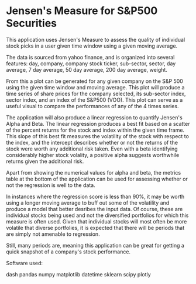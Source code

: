 # Jensen's Measure for S&P500 Securities

This application uses Jensen's Measure to assess the quality of individual stock picks in a user given time window using a given moving average. 

The data is sourced from yahoo finance, and is organized into several features: day, company, company stock ticker, sub-sector, sector, day average, 7 day average, 50 day average, 200 day average, weight. 

From this a plot can be generated for any given company on the S&P 500 using the given time window and moving average. This plot will produce a time series of share prices for the company selected, its sub-sector index, sector index, and an index of the S&P500 (VOO). This plot can serve as a useful visual to compare the performances of any of the 4 times series. 

The application will also produce a linear regression to quantify Jensen's Alpha and Beta. The linear regression produces a best fit based on a scatter of the percent returns for the stock and index within the given time frame. This slope of this best fit measures the volatility of the stock with respect to the index, and the intercept describes whether or not the returns of the stock were worth any additional risk taken. Even with a beta identifying considerably higher stock volality, a positive alpha suggests worthwhile returns given the additional risk. 

Apart from showing the numerical values for alpha and beta, the metrics table at the bottom of the application can be used for assessing whether or not the regression is well to the data.

In instances where the regression score is less than 90%, it may be worth using a longer moving average to buff out some of the volatility and produce a model that better desribes the input data. Of course, these are individual stocks being used and not the diversified portfolios for which this measure is often used. Given that individual stocks will most often be more volatile that diverse portfolies, it is expected that there will be periods that are simply not amenable to regression.

Still, many periods are, meaning this application can be great for getting a quick snapshot of a company's stock performance.


Software used:

dash
pandas
numpy
matplotlib
datetime
sklearn
scipy
plotly
